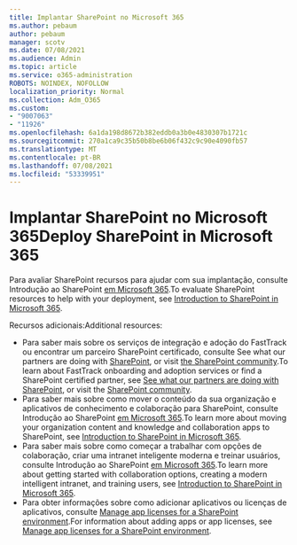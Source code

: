 ```yaml
---
title: Implantar SharePoint no Microsoft 365
ms.author: pebaum
author: pebaum
manager: scotv
ms.date: 07/08/2021
ms.audience: Admin
ms.topic: article
ms.service: o365-administration
ROBOTS: NOINDEX, NOFOLLOW
localization_priority: Normal
ms.collection: Adm_O365
ms.custom:
- "9007063"
- "11926"
ms.openlocfilehash: 6a1da198d8672b382eddb0a3b0e4830307b1721c
ms.sourcegitcommit: 270a1ca9c35b50b8be6b06f432c9c90e4090fb57
ms.translationtype: MT
ms.contentlocale: pt-BR
ms.lasthandoff: 07/08/2021
ms.locfileid: "53339951"
---
```

# <a name="deploy-sharepoint-in-microsoft-365"></a><span data-ttu-id="f2576-102">Implantar SharePoint no Microsoft 365</span><span class="sxs-lookup"><span data-stu-id="f2576-102">Deploy SharePoint in Microsoft 365</span></span>

<span data-ttu-id="f2576-103">Para avaliar SharePoint recursos para ajudar com sua implantação, consulte Introdução ao SharePoint [em Microsoft 365](/sharepoint/introduction).</span><span class="sxs-lookup"><span data-stu-id="f2576-103">To evaluate SharePoint resources to help with your deployment, see [Introduction to SharePoint in Microsoft 365](/sharepoint/introduction).</span></span> 

<span data-ttu-id="f2576-104">Recursos adicionais:</span><span class="sxs-lookup"><span data-stu-id="f2576-104">Additional resources:</span></span> 

- <span data-ttu-id="f2576-105">Para saber mais sobre os serviços de integração e adoção do FastTrack ou encontrar um parceiro SharePoint certificado, consulte See what our partners are doing with [SharePoint](/microsoft-365/sharepoint/sharepoint-partners-sharepoint-support), or visit [the SharePoint community](https://techcommunity.microsoft.com/t5/sharepoint/ct-p/SharePoint).</span><span class="sxs-lookup"><span data-stu-id="f2576-105">To learn about FastTrack onboarding and adoption services or find a SharePoint certified partner, see [See what our partners are doing with SharePoint](/microsoft-365/sharepoint/sharepoint-partners-sharepoint-support), or visit the [SharePoint community](https://techcommunity.microsoft.com/t5/sharepoint/ct-p/SharePoint).</span></span> 
- <span data-ttu-id="f2576-106">Para saber mais sobre como mover o conteúdo da sua organização e aplicativos de conhecimento e colaboração para SharePoint, consulte Introdução ao SharePoint [em Microsoft 365](/sharepoint/introduction#migration).</span><span class="sxs-lookup"><span data-stu-id="f2576-106">To learn more about moving your organization content and knowledge and collaboration apps to SharePoint, see [Introduction to SharePoint in Microsoft 365](/sharepoint/introduction#migration).</span></span> 
- <span data-ttu-id="f2576-107">Para saber mais sobre como começar a trabalhar com opções de colaboração, criar uma intranet inteligente moderna e treinar usuários, consulte Introdução ao SharePoint [em Microsoft 365](/sharepoint/introduction#collaboration).</span><span class="sxs-lookup"><span data-stu-id="f2576-107">To learn more about getting started with collaboration options, creating a modern intelligent intranet, and training users, see [Introduction to SharePoint in Microsoft 365](/sharepoint/introduction#collaboration).</span></span> 
- <span data-ttu-id="f2576-108">Para obter informações sobre como adicionar aplicativos ou licenças de aplicativos, consulte [Manage app licenses for a SharePoint environment](/sharepoint/manage-app-licenses).</span><span class="sxs-lookup"><span data-stu-id="f2576-108">For information about adding apps or app licenses, see [Manage app licenses for a SharePoint environment](/sharepoint/manage-app-licenses).</span></span> 


